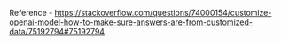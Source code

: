 Reference - https://stackoverflow.com/questions/74000154/customize-openai-model-how-to-make-sure-answers-are-from-customized-data/75192794#75192794